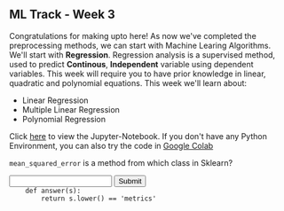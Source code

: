 ## ML Track - Week 3
Congratulations for making upto here!
As now we've completed the preprocessing methods, we can start with Machine Learing Algorithms.
We'll start with **Regression**.
Regression analysis is a supervised method, used to predict **Continous**, **Independent** variable using dependent variables.
This week will require you to have prior knowledge in linear, quadratic and polynomial equations.
This week we'll learn about:

- Linear Regression
- Multiple Linear Regression
- Polynomial Regression

Click [here](https://github.com/kabirnagpal/SoA-ML-14/blob/master/week%203.ipynb) to view the Jupyter-Notebook.
If you don't have any Python Environment, you can also try the code in [Google Colab](https://colab.research.google.com/)

`mean_squared_error` is a method from which class in Sklearn?
<form method='POST'>
  <input name='answer'>
  <input type='submit' value='Submit'>
  <code class='code_checker'>
    def answer(s):
        return s.lower() == 'metrics'
  </code>
</form>
